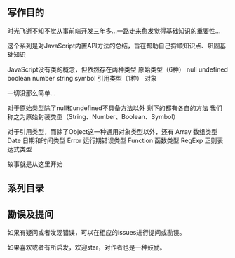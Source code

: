 ## 写作目的

时光飞逝不知不觉从事前端开发三年多...一路走来愈发觉得基础知识的重要性...

这个系列是对JavaScript内置API方法的总结，旨在帮助自己捋顺知识点、巩固基础知识

JavaScript没有类的概念，但依然存在两种类型
原始类型（6种） null undefined boolean number string symbol
引用类型（1种） 对象

一切没那么简单...

对于原始类型除了null和undefined不具备方法以外
剩下的都有各自的方法 我们称之为原始封装类型（String、Number、Boolean、Symbol）

对于引用类型，而除了Object这一种通用对象类型以外，还有
	Array      数组类型
	Date       日期和时间类型
	Error  	   运行期错误类型
	Function   函数类型
	RegExp     正则表达式类型

故事就是从这里开始


## 系列目录




## 勘误及提问

如果有疑问或者发现错误，可以在相应的issues进行提问或勘误。

如果喜欢或者有所启发，欢迎star，对作者也是一种鼓励。